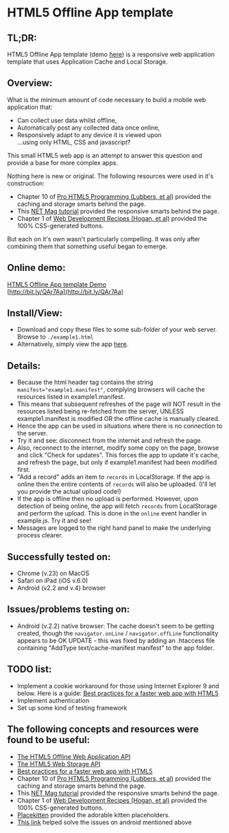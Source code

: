 
HTML5 Offline App template
==========================

TL;DR:
------
HTML5 Offline App template (demo [here](http://bit-taming.com/content/projects/appcachetest/example1.html))
 is a responsive web application template that uses Application Cache and Local Storage.
 
Overview:
---------
What is the minimum amount of code necessary to build a mobile web application that:
* Can collect user data whilst offline,
* Automatically post any collected data once online,
* Responsively adapt to any device it is viewed upon  
...using only HTML, CSS and javascript? 

This small HTML5 web app is an attempt to answer this question and provide a base for more complex apps. 

Nothing here is new or original. The following resources were used in it's construction:
* Chapter 10 of [Pro HTML5 Programming (Lubbers, et al)](http://www.amazon.com/Pro-HTML5-Programming-Application-Development/dp/1430227907)
provided the caching and storage smarts behind the page.
* This [NET Mag tutorial](http://media.netmagazine.futurecdn.net/files/imagecache/shop_item/gallery/magazine/2012/07/NET231.tut_resp.jpg)
provided the responsive smarts behind the page.
* Chapter 1 of [Web Development Recipes (Hogan, et al)](http://www.waterstones.com/waterstonesweb/products/brian+p-+hogan/chris+warren/mike+weber/web+development+recipes/8848417/) 
provided the 100% CSS-generated buttons. 

But each on it's own wasn't particularly compelling. It was only after combining them that something useful began to emerge.

Online demo:
------------
[HTML5 Offline App template Demo](http://bit-taming.com/content/projects/appcachetest/example1.html)   
[http://bit.ly/QAr7Aa](http://bit.ly/QAr7Aa)

Install/View:
-------------
* Download and copy these files to some sub-folder of your web server. Browse to `./example1.html`
* Alternatively, simply view the app [here](http://bit-taming.com/content/projects/appcachetest/example1.html).

Details:
--------
* Because the html header tag contains the string `manifest="example1.manifest"`, complying browsers will cache the resources 
listed in example1.manifest.
* This means that subsequent refreshes of the page will NOT result in the resources listed being re-fetched from the server, 
UNLESS example1.manifest is modified OR the offline cache is manually cleared.
* Hence the app can be used in situations where there is no connection to the server.
* Try it and see: disconnect from the internet and refresh the page. 
* Also, reconnect to the internet, modify some copy on the page, browse and click "Check for updates". This forces the app to
 update it's cache, and refresh the page, but only if example1.manifest had been modified first.
* "Add a record" adds an item to `records` in LocalStorage. If the app is online then the entire contents of `records` will
 also be uploaded. (I'll let you provide the actual upload code!)
* If the app is offline then no upload is performed. However, upon detection of being online, the app will fetch `records` 
from LocalStorage and perform the upload. This is done in the `online` event handler in example.js. Try it and see!
* Messages are logged to the right hand panel to make the underlying process clearer.  


Successfully tested on:
-----------------------
* Chrome (v.23) on MacOS
* Safari on iPad (iOS v.6.0)
* Android (v2.2 and v.4) browser


Issues/problems testing on:
---------------------------
* Android (v.2.2) native browser: The cache doesn't seem to be getting created, though the 
`navigator.onLine` / `navigator.offLine` functionality appears to be OK 
UPDATE - this was fixed by adding an .htaccess file containing "AddType text/cache-manifest manifest" to the app folder. 


TODO list:
----------
* Implement a cookie workaround for those using Internet Explorer 9 and below. Here is a guide:
[Best practices for a faster web app with HTML5](http://www.html5rocks.com/en/tutorials/speed/quick/)
* Implement authentication
* Set up some kind of testing framework


The following concepts and resources were found to be useful:
-------------------------------------------------------------
* [The HTML5 Offline Web Application API](https://developer.mozilla.org/en-US/docs/HTML/Using_the_application_cache)
* [The HTML5 Web Storage API](http://diveintohtml5.info/storage.html)
* [Best practices for a faster web app with HTML5](http://www.html5rocks.com/en/tutorials/speed/quick/)
* Chapter 10 of [Pro HTML5 Programming (Lubbers, et al)](http://www.amazon.com/Pro-HTML5-Programming-Application-Development/dp/1430227907)
provided the caching and storage smarts behind the page.
* This [NET Mag tutorial](http://media.netmagazine.futurecdn.net/files/imagecache/shop_item/gallery/magazine/2012/07/NET231.tut_resp.jpg)
provided the responsive smarts behind the page.
* Chapter 1 of [Web Development Recipes (Hogan, et al)](http://www.waterstones.com/waterstonesweb/products/brian+p-+hogan/chris+warren/mike+weber/web+development+recipes/8848417/) 
provided the 100% CSS-generated buttons. 
* [Placekitten](http://placekitten.com/) provided the adorable kitten placeholders.
* [This link](http://softwareas.com/offline-apps-with-application-cache-quickstart-tips-and-deep-dive) helped solve the issues on android mentioned above
